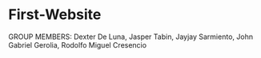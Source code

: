 # First-Website

GROUP MEMBERS:
Dexter De Luna,
Jasper Tabin,
Jayjay Sarmiento,
John Gabriel Gerolia,
Rodolfo Miguel Cresencio
